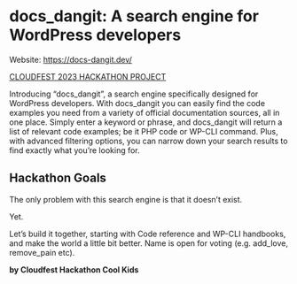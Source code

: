 # docs_dangit: A search engine for WordPress developers

Website: https://docs-dangit.dev/

[CLOUDFEST 2023 HACKATHON PROJECT](https://www.cloudfest.com/a-search-engine-for-wordpress-developers)

Introducing “docs_dangit”, a search engine specifically designed for WordPress developers. With docs_dangit you can easily find the code examples you need from a variety of official documentation sources, all in one place. Simply enter a keyword or phrase, and docs_dangit will return a list of relevant code examples; be it PHP code or WP-CLI command. Plus, with advanced filtering options, you can narrow down your search results to find exactly what you’re looking for.

## Hackathon Goals

The only problem with this search engine is that it doesn’t exist.

Yet.

Let’s build it together, starting with Code reference and WP-CLI handbooks, and make the world a little bit better. Name is open for voting (e.g. add_love, remove_pain etc).

**by Cloudfest Hackathon Cool Kids**
